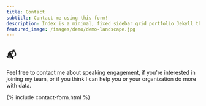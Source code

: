 ```yaml
---
title: Contact
subtitle: Contact me using this form!
description: Index is a minimal, fixed sidebar grid portfolio Jekyll theme.
featured_image: /images/demo/demo-landscape.jpg
---
```


📬
---
Feel free to contact me about speaking engagement, if you're
interested in joining my team, or if you think I can help you or your
organization do more with data.

{% include contact-form.html %}
